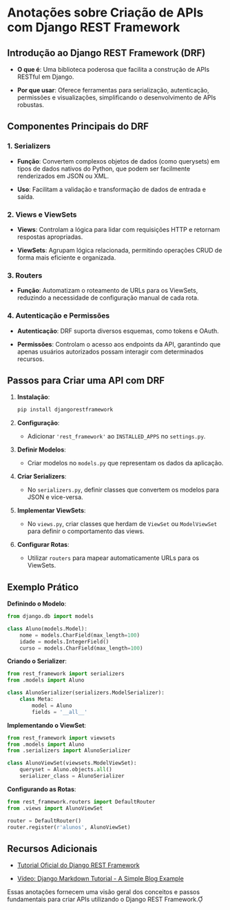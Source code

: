 # Anotações sobre Criação de APIs com Django REST Framework

## Introdução ao Django REST Framework (DRF)

- **O que é**: Uma biblioteca poderosa que facilita a construção de APIs RESTful em Django.

- **Por que usar**: Oferece ferramentas para serialização, autenticação, permissões e visualizações, simplificando o desenvolvimento de APIs robustas.

## Componentes Principais do DRF

### 1. Serializers

- **Função**: Convertem complexos objetos de dados (como querysets) em tipos de dados nativos do Python, que podem ser facilmente renderizados em JSON ou XML.

- **Uso**: Facilitam a validação e transformação de dados de entrada e saída.

### 2. Views e ViewSets

- **Views**: Controlam a lógica para lidar com requisições HTTP e retornam respostas apropriadas.

- **ViewSets**: Agrupam lógica relacionada, permitindo operações CRUD de forma mais eficiente e organizada.

### 3. Routers

- **Função**: Automatizam o roteamento de URLs para os ViewSets, reduzindo a necessidade de configuração manual de cada rota.

### 4. Autenticação e Permissões

- **Autenticação**: DRF suporta diversos esquemas, como tokens e OAuth.

- **Permissões**: Controlam o acesso aos endpoints da API, garantindo que apenas usuários autorizados possam interagir com determinados recursos.

## Passos para Criar uma API com DRF

1. **Instalação**:

   ```bash
   pip install djangorestframework
   ```


2. **Configuração**:

   - Adicionar `'rest_framework'` ao `INSTALLED_APPS` no `settings.py`.

3. **Definir Modelos**:

   - Criar modelos no `models.py` que representam os dados da aplicação.

4. **Criar Serializers**:

   - No `serializers.py`, definir classes que convertem os modelos para JSON e vice-versa.

5. **Implementar ViewSets**:

   - No `views.py`, criar classes que herdam de `ViewSet` ou `ModelViewSet` para definir o comportamento das views.

6. **Configurar Rotas**:

   - Utilizar `routers` para mapear automaticamente URLs para os ViewSets.

## Exemplo Prático

**Definindo o Modelo**:


```python
from django.db import models

class Aluno(models.Model):
    nome = models.CharField(max_length=100)
    idade = models.IntegerField()
    curso = models.CharField(max_length=100)
```


**Criando o Serializer**:


```python
from rest_framework import serializers
from .models import Aluno

class AlunoSerializer(serializers.ModelSerializer):
    class Meta:
        model = Aluno
        fields = '__all__'
```


**Implementando o ViewSet**:


```python
from rest_framework import viewsets
from .models import Aluno
from .serializers import AlunoSerializer

class AlunoViewSet(viewsets.ModelViewSet):
    queryset = Aluno.objects.all()
    serializer_class = AlunoSerializer
```


**Configurando as Rotas**:


```python
from rest_framework.routers import DefaultRouter
from .views import AlunoViewSet

router = DefaultRouter()
router.register(r'alunos', AlunoViewSet)
```


## Recursos Adicionais

- [Tutorial Oficial do Django REST Framework](https://www.django-rest-framework.org/tutorial/quickstart/)

- [Vídeo: Django Markdown Tutorial - A Simple Blog Example](https://www.youtube.com/watch?v=t61nTi0lIlk)

Essas anotações fornecem uma visão geral dos conceitos e passos fundamentais para criar APIs utilizando o Django REST Framework. 